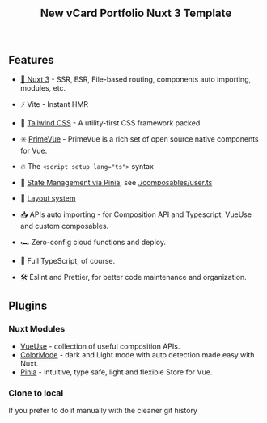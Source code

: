 <h2 align="center">

New vCard Portfolio Nuxt 3 Template<br>

</h2><br>

## Features

- [💚 Nuxt 3](https://v3.nuxtjs.org) - SSR, ESR, File-based routing, components auto importing, modules, etc.

- ⚡️ Vite - Instant HMR

- 🎨 [Tailwind CSS](https://github.com/tailwindcss) - A utility-first CSS framework packed.

- :eight_spoked_asterisk: [PrimeVue](https://www.primefaces.org/primevue/) - PrimeVue is a rich set of open source native components for Vue.

- 🔥 The `<script setup lang="ts">` syntax

- 🍍 [State Management via Pinia](https://pinia.esm.dev), see [./composables/user.ts](./composables/user.ts)

- 📑 [Layout system](./layouts)

- 📥 APIs auto importing - for Composition API and Typescript, VueUse and custom composables.

- 🏎 Zero-config cloud functions and deploy.

- 🦾 Full TypeScript, of course.

- 🛠️ Eslint and Prettier, for better code maintenance and organization.

## Plugins

### Nuxt Modules

- [VueUse](https://github.com/vueuse/vueuse) - collection of useful composition APIs.
- [ColorMode](https://github.com/nuxt-community/color-mode-module) - dark and Light mode with auto detection made easy with Nuxt.
- [Pinia](https://pinia.esm.dev/) - intuitive, type safe, light and flexible Store for Vue.

### Clone to local

If you prefer to do it manually with the cleaner git history